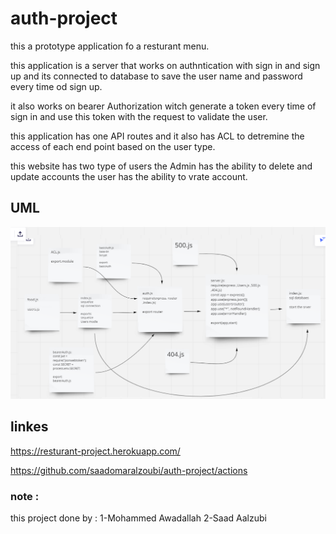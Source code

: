 # auth-project

this a prototype application fo a resturant menu.

this application is a server that works on authntication with sign in and sign up and its connected to database to save the user name and password every time od sign up.

it also works on bearer Authorization witch generate a token every time of sign in and use this token with the request to validate the user.

this application has one API routes and it also has ACL to detremine the access of each end point based on the user type.

this website has two type of users
the Admin has the ability to delete and update accounts
the user has the ability to vrate account.

## UML

![](UML.png)

## linkes

https://resturant-project.herokuapp.com/

https://github.com/saadomaralzoubi/auth-project/actions

### note :

this project done by :
1-Mohammed Awadallah
2-Saad Aalzubi
